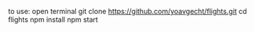 to use:
open terminal
git clone https://github.com/yoavgecht/flights.git
cd flights
npm install
npm start